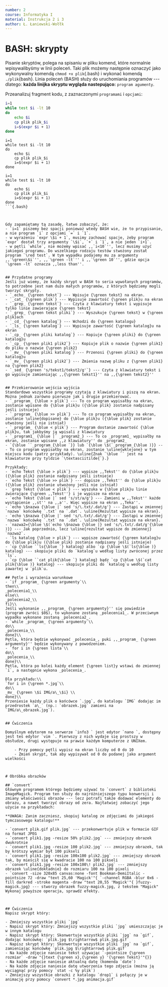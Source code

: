 ```yaml
---
number: 2
course: Informatyka I
material: Instrukcja 2 i 3
author: Ł. Łaniewski-Wołłk
---
```



# BASH: skrypty
Pisanie skryptów, polega na spisaniu w pliku komend, które normalnie wpisywalibyśmy w linii poleceń. Taki plik możemy następnie oznaczyć jako wykonywalny komendą `chmod +x plik`{.bash} i wykonać komendą `./plik`{bash}. Linia poleceń (BASH) służy do uruchomiania programów --- dlatego: **każda linijka skryptu wygląda nastepująco:** `program agumenty`.

Przeanalizuj fragment kodu, z zaznaczonymi `programami` i `opcjami`:
```Bash
i=1
while test $i -lt 10
do
	echo $i
	cp plik plik_$i
	i=$(expr $i + 1)
done
```

```{.bash}
i=1
while test $i -lt 10
do
	echo $i
	cp plik plik_$i
	i=$(expr $i + 1)
done
```

```
i=1
while test $i -lt 10
do
	echo $i
	cp plik plik_$i
	i=$(expr $i + 1)
done
```{.bash}



Gdy zapamiętamy tą zasadę, łatwo zobaczyć, że:
- `i=1` piszemy bez spacji ponieważ wtedy BASH wie, że to przypisanie, a nie program `i` z opcjami `=` i `1`. 
- w wyrażeniu `expr \$i + 1`, musimy zachować spacje, żeby program `expr` dostał trzy argumenty `\$i`, `+` i `1`, a nie jeden `i+1`.
- w pętli `while`, nie możemy wpisać ,,`i<10`'', lecz musimy użyć jakiegoś programu. Do wszelkiego rodzaju testów stwożony został program `\red test`. W tym wypadku podajemy mu za argumenty ,,`\green\$i`'', ,,`\green -lt`'' i ,,`\green 10`'', gdzie opcja `\green -lt` oznacza ,,less than''.


## Przydatne programy
Jeśli już wiemy, że każdy skrypt w BASH to seria wywołanych programów, to potrzebne jest nam dużo małych programów, z których będziemy mogli tworzyć skrypty.
- `_echo_ {\green tekst`} --- Wpisuje {\green tekst} na ekran.
- `_cat_ {\green plik`} --- Wypisuje zawartość {\green plik}u na ekran
- `_grep_ {\green tekst`} --- Czyta z klawiatury tekst i wypisuje tylko linie zawierające {\green tekst}
- `_grep_ {\green tekst pliki`} --- Wyszukuje {\green tekst} w {\green plik}ach
- `_cd_ {\green katalog`} --- Wchodzi do {\green katalogu}
- `_ls_ {\green katalog`} --- Wypisuje zawartość {\green katalog}u na ekran
- `_cp_ {\green pliki katalog`} --- Kopiuje {\green pliki} do {\green katalog}u
- `_cp_ {\green plik1 plik2`} --- Kopiuje plik o nazwie {\green plik1} do pliku o nazwie {\green plik2}
- `_mv_ {\green pliki katalog`} --- Przenosi {\green pliki} do {\green katalog}u
- `_mv_ {\green plik1 plik2`} --- Zmienia nazwę pliku z {\green plik1} na {\green plik2}
- `_sed_ {\green 's/tekst1/tekst2/g'`} --- Czyta z klawiatury tekst i go wypisuje zamieniając ,,{\green tekst1}'' na ,,{\green tekst2}''


## Przekierowanie wejścia wyjścia
Standardowo wszystkie programy czytają z klawiatury i piszą na ekran. Można jednak zarówno pierwsze jak i drugie przekierować.
- `_program_ {\blue > plik`} --- To co program wypisałby na ekran, zostanie wpisane do {\blue plik}u ({\blue plik} zostanie nadpisany jeśli istnieje)
- `_program_ {\blue >> plik`} --- To co program wypisałby na ekran, zostanie \uline{dopisane} do {\blue plik}u ({\blue plik} zostanie utwożony jeśli nie istniał)
- `_program_ {\blue < plik`} --- Program dostanie zawartość {\blue plik}u, tak jakbyśmy ją wpisali z klawiatury
- `_program1_ {\blue |` _program2_} --- To co _program1_ wypisałby na ekran, zostanie wpisane ,,z klawiatury'' do _program2_
- `{\blue ``_program_{\blue `}} lub `{\blue \$(`_program_{\blue )}} --- To co program wypisałby na ekran, zostanie \uline{wklejone} w tym miejscu kodu (patrz przykłady). \uline{Znak `\blue `` jest na klawiaturze przy tyldzie `\textasciitilde{`}.}

Przykłady:
- `echo Tekst {\blue > plik`} --- wypisze ,,Tekst'' do {\blue plik}u ({\blue plik} zostanie nadpisany jeśli istnieje)
- `echo Tekst {\blue >> plik`} --- dopisze ,,Tekst'' do {\blue plik}u ({\blue plik} zostanie utwożony jeśli nie istniał)
- `grep Tekst {\blue < plik`} --- wyszuka w {\blue plik}u linie zwierające {\green ,,Tekst''} i je wypisze na ekran
- `echo Tekst {\blue |` sed 's/st/a/g'} --- Zamieni w ,,Tekst'' każde wystąpienie ,,st'' na ,,a''. Więc wypisze na ekran ,,Teka''.
- `echo \$nazwa {\blue |` sed 's/\.txt/.dat/g'} --- Zastąpi w zmiennej `nazwa` końcówkę `.txt` na `.dat`. \uline{Rezultat wypisze na ekran}.
- `echo \$nazwa {\blue |` sed 's/\.txt/.dat/g'} --- Zastąpi w zmiennej `nazwa` końcówkę `.txt` na `.dat`. \uline{Rezultat wypisze na ekran}.
- `nazwa2={\blue \$(`echo \$nazwa {\blue |} sed 's/\.txt/.dat/g'{\blue )}} --- Jak poprzednio, lecz \uline{rezultat wypisze do zmiennej} `nazwa2`.
- `ls katalog {\blue > plik`} --- wypisze zawartość {\green katalog}u do {\blue plik}u ({\blue plik} zostanie nadpisany jeśli istnieje)
- `cp {\blue ``ls{\blue `} katalog} albo `cp {\blue \$(`ls{\blue )} katalog} --- skopiuje pliki do `katalog`u według listy zwróconej przez `ls`.
- `cp {\blue ``cat plik{\blue `} katalog} bądz `cp {\blue \$(`cat plik{\blue )} katalog} --- skopiuje pliki do `katalog`u według listy zawartej w `plik`u.

## Pętle i wyrażenia warunkowe
- `if _program_ {\green argumenty`\\
then\\
_polecenia1_\\
else\\
_polecenia2_\\
fi}\\
Jeśli wykonanie ,,_program_ {\green argumenty}'' się powiedzie (program zwróci $0$), to wykonane zostaną _polecenia1_. W przeciwnym wypadku wykonane zostaną _polecenia2_.
- `while _program_ {\green argumenty`\\
do\\
_polecenia_\\
done}\\
Pętla, która będzie wykonywać _polecenia_, puki ,,_program_ {\green argumenty}'' będzie wykonywany z powodzeniem.
- `for i in {\green lista`\\
do\\
_polecenia_\\
done}\\
Pętla, która po kolei każdy element {\green list}y wstawi do zmiennej `i`, a następnie wykona _polecenia_.

Dla przykładu:\\
`for i in {\green *.jpg`\\
do\\
_mv_ {\green \$i IMG/a\_\$i} \\
done}\\
Przeniesie każdy plik o końcówce `.jpg`, do katalogu `IMG` dodając im przedrostek `a\_` (np.: `obrazek.jpg` zamieni na `IMG/a\_obrazek.jpg`).


## Ćwiczenia

Domyślnym edytorem na serwerze `info3 ` jest edytor `nano `, dostępny jest teś edytor `vim `. Pierwszy z nich wydaje się prostszy w obsłudze, drugi występuje na prawie każdym komputerze z UNIXem.

	- Przy pomocy pętli wypisz na ekran liczby od 0 do 10
	- Zmień skrypt, tak aby wypisywał od 0 do podanej jako argument wielkości



# Obróbka obrazków

## `convert`
Głównym programem którego będziemy używać to `convert` z biblioteki ImageMagick. Program ten służy do najróżniejszego typu konwersji i zmiany właściwości obrazów --- lecz potrafi także dodawać elementy do obrazu, a nawet tworzyć obrazy od zera. Najłatwiej zobaczyć jego użycie na przykładach:

**UWAGA: Zanim zaczniesz, skopiuj katalog ze zdjęciami do jakiegoś tymczasowego katalogu!**

- `convert plik.gif plik.jpg` --- przekonwertuje plik w formacie GIF na format JPEG
- `convert plik1.jpg -resize 50% plik2.jpg` --- zmniejszy obrazek dwukrotnie
- `convert plik1.jpg -resize 100 plik2.jpg` --- zmniejszy obrazek, tak by krótszy wymiar był 100 pikseli
- `convert plik1.jpg -resize 100x100 plik2.jpg` --- zmniejszy obrazek tak, by mieścił się w kwadracie 100 na 100 pikseli
- `convert plik1.jpg -resize 100x100\! plik2.jpg` --- zmniejszy obrazek \uline{dokładnie} do rozmiaru 100 na 100 pixeli
- `convert -size 320x85 canvas:none -font Bookman-DemiItalic -pointsize 72 -draw "text 25,60 'Magick'"{ `-channel RGBA -blur 0x6 -fill darkred -stroke magenta -draw "text 20,55 'Magick'"{ }fuzzy-magick.jpg} --- stworzy obrazek fuzzy-magick.jpg, z tekstem "Magick"
Wykonaj powyższe operacja, sprawdź efekty.



## Ćwiczenia
Napisz skrypt który:

- Zmniejszy wszystkie pliki `jpg`
- Napisz skrypt który: Zmniejszy wszystkie pliki `jpg` umieszczając je w innym katalogu
- Napisz skrypt który: Skonwertuje wszystkie pliki `jpg` na `gif`, dodając końcówkę: `plik.jpg $\rightarrow$ plik.jpg.gif`
- Napisz skrypt który: Skonwertuje wszystkie pliki `jpg` na `gif`, zamieniając końcówkę `plik.jpg $\rightarrow$ plik.gif`
- Na każde zdjęcie naniesie tekst używając `-pointsize {\green rozmiar` -draw "{}text {\green x},{\green y} '{\green Tekst}'"{}}
- Na każde zdjęcie naniesie aktualną datę (komenda `date`)
- Na każde zdjęcie naniesie datę utworzenia tego zdjęcia (można ją wyciągnąć przy pomocy `stat -c %y plik`)
- Zmniejszy wszystkie obrazki z katalogu `drop1` i połączy je w animację przy pomocy `convert *.jpg animacja.gif`


